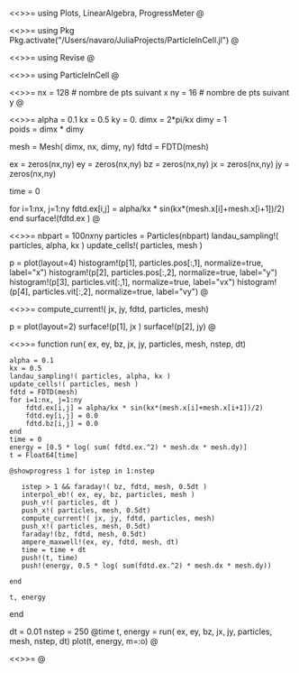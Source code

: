 
<<>>=
using Plots, LinearAlgebra, ProgressMeter
@

<<>>=
using Pkg
Pkg.activate("/Users/navaro/JuliaProjects/ParticleInCell.jl")
@

<<>>=
using Revise
@

<<>>=
using ParticleInCell
@

<<>>=
nx        = 128  # nombre de pts suivant x
ny        = 16   # nombre de pts suivant y
@

<<>>=
alpha = 0.1
kx = 0.5
ky = 0.
dimx = 2*pi/kx
dimy = 1  
poids = dimx * dimy 

mesh = Mesh( dimx, nx, dimy, ny)
fdtd = FDTD(mesh)

ex = zeros(nx,ny)
ey = zeros(nx,ny)
bz = zeros(nx,ny)
jx = zeros(nx,ny)
jy = zeros(nx,ny)

time  = 0

for i=1:nx, j=1:ny
    fdtd.ex[i,j] = alpha/kx * sin(kx*(mesh.x[i]+mesh.x[i+1])/2)
end
surface!(fdtd.ex )
@

<<>>=
nbpart = 100*nx*ny
particles = Particles(nbpart)
landau_sampling!( particles, alpha, kx )
update_cells!( particles, mesh )

p = plot(layout=4)
histogram!(p[1], particles.pos[:,1], normalize=true, label="x")
histogram!(p[2], particles.pos[:,2], normalize=true, label="y")
histogram!(p[3], particles.vit[:,1], normalize=true, label="vx")
histogram!(p[4], particles.vit[:,2], normalize=true, label="vy")
@

<<>>=
compute_current!( jx, jy, fdtd, particles, mesh)

p = plot(layout=2)
surface!(p[1], jx )
surface!(p[2], jy)
@

<<>>=
function run( ex, ey, bz, jx, jy, particles, mesh, nstep, dt)
    
    alpha = 0.1
    kx = 0.5
    landau_sampling!( particles, alpha, kx )
    update_cells!( particles, mesh )
    fdtd = FDTD(mesh)
    for i=1:nx, j=1:ny
        fdtd.ex[i,j] = alpha/kx * sin(kx*(mesh.x[i]+mesh.x[i+1])/2)
        fdtd.ey[i,j] = 0.0
        fdtd.bz[i,j] = 0.0
    end
    time = 0
    energy = [0.5 * log( sum( fdtd.ex.^2) * mesh.dx * mesh.dy)]
    t = Float64[time]
    
    @showprogress 1 for istep in 1:nstep
    
       istep > 1 && faraday!( bz, fdtd, mesh, 0.5dt ) 
       interpol_eb!( ex, ey, bz, particles, mesh )
       push_v!( particles, dt )
       push_x!( particles, mesh, 0.5dt) 
       compute_current!( jx, jy, fdtd, particles, mesh)
       push_x!( particles, mesh, 0.5dt) 
       faraday!(bz, fdtd, mesh, 0.5dt)
       ampere_maxwell!(ex, ey, fdtd, mesh, dt)
       time = time + dt
       push!(t, time)
       push!(energy, 0.5 * log( sum(fdtd.ex.^2) * mesh.dx * mesh.dy))
    
    end
   
    t, energy
    
end

dt = 0.01
nstep = 250
@time t, energy = run( ex, ey, bz, jx, jy, particles, mesh, nstep, dt)
plot(t, energy, m=:o)
@

<<>>=
@
